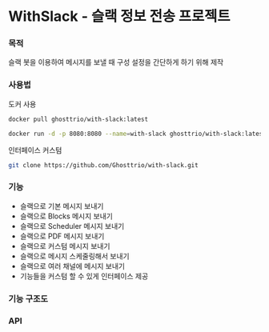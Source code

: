 # WithSlack - 슬랙 정보 전송 프로젝트

### 목적
슬랙 봇을 이용하여 메시지를 보낼 때 구성 설정을 간단하게 하기 위해 제작

### 사용법

도커 사용
```bash
docker pull ghosttrio/with-slack:latest

docker run -d -p 8080:8080 --name=with-slack ghosttrio/with-slack:latest
```

인터페이스 커스텀
```bash
git clone https://github.com/Ghosttrio/with-slack.git
```

### 기능
- 슬랙으로 기본 메시지 보내기
- 슬랙으로 Blocks 메시지 보내기
- 슬랙으로 Scheduler 메시지 보내기 
- 슬랙으로 PDF 메시지 보내기
- 슬랙으로 커스텀 메시지 보내기
- 슬랙으로 메시지 스케줄링해서 보내기
- 슬랙으로 여러 채널에 메시지 보내기
- 기능들을 커스텀 할 수 있게 인터페이스 제공

### 기능 구조도

### API